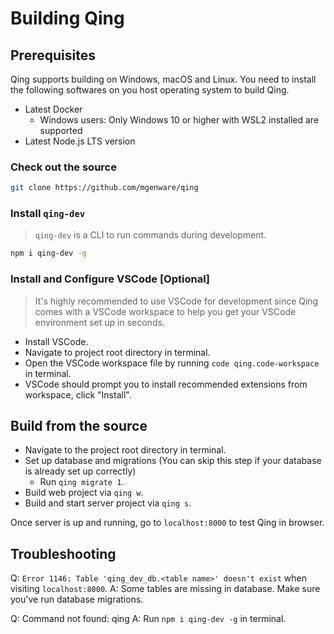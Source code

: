 # Building Qing

## Prerequisites

Qing supports building on Windows, macOS and Linux. You need to install the following softwares on you host operating system to build Qing.

- Latest Docker
  - Windows users: Only Windows 10 or higher with WSL2 installed are supported
- Latest Node.js LTS version

### Check out the source

```sh
git clone https://github.com/mgenware/qing
```

### Install `qing-dev`

> `qing-dev` is a CLI to run commands during development.

```sh
npm i qing-dev -g
```

### Install and Configure VSCode [Optional]

> It's highly recommended to use VSCode for development since Qing comes with a VSCode workspace to help you get your VSCode environment set up in seconds.

- Install VSCode.
- Navigate to project root directory in terminal.
- Open the VSCode workspace file by running `code qing.code-workspace` in terminal.
- VSCode should prompt you to install recommended extensions from workspace, click "Install".

## Build from the source

- Navigate to the project root directory in terminal.
- Set up database and migrations (You can skip this step if your database is already set up correctly)
  - Run `qing migrate 1`.
- Build web project via `qing w`.
- Build and start server project via `qing s`.

Once server is up and running, go to `localhost:8000` to test Qing in browser.

## Troubleshooting

Q: `Error 1146: Table 'qing_dev_db.<table name>' doesn't exist` when visiting `localhost:8000`.
A: Some tables are missing in database. Make sure you've run database migrations.

Q: Command not found: qing
A: Run `npm i qing-dev -g` in terminal.
